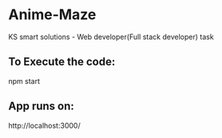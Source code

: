 # Anime-Maze
KS smart solutions - Web developer(Full stack developer) task

To Execute the code:
-
npm start

App runs on:
-
http://localhost:3000/

